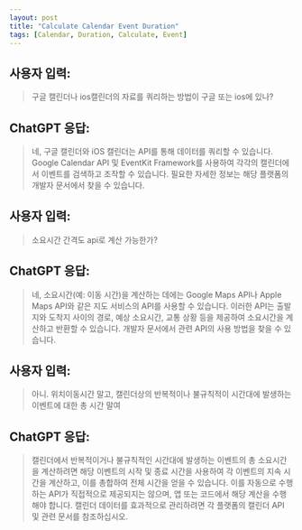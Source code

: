 ```yaml
---
layout: post
title: "Calculate Calendar Event Duration"
tags: [Calendar, Duration, Calculate, Event]
---
```


## 사용자 입력:
> 구글 캘린더나 ios캘린더의 자료를 쿼리하는 방법이 구글 또는 ios에 있나?

## ChatGPT 응답:
> 네, 구글 캘린더와 iOS 캘린더는 API를 통해 데이터를 쿼리할 수 있습니다. Google Calendar API 및 EventKit Framework를 사용하여 각각의 캘린더에서 이벤트를 검색하고 조작할 수 있습니다. 필요한 자세한 정보는 해당 플랫폼의 개발자 문서에서 찾을 수 있습니다.

## 사용자 입력:
> 소요시간 간격도 api로 계산 가능한가?

## ChatGPT 응답:
> 네, 소요시간(예: 이동 시간)을 계산하는 데에는 Google Maps API나 Apple Maps API와 같은 지도 서비스의 API를 사용할 수 있습니다. 이러한 API는 출발지와 도착지 사이의 경로, 예상 소요시간, 교통 상황 등을 제공하여 소요시간을 계산하고 반환할 수 있습니다. 개발자 문서에서 관련 API의 사용 방법을 찾을 수 있습니다.

## 사용자 입력:
> 아니. 위치이동시간 말고, 캘린더상의 반복적이나 불규칙적이 시간대에 발생하는 이벤트에 대한 총 시간 말여

## ChatGPT 응답:
> 캘린더에서 반복적이거나 불규칙적인 시간대에 발생하는 이벤트의 총 소요시간을 계산하려면 해당 이벤트의 시작 및 종료 시간을 사용하여 각 이벤트의 지속 시간을 계산하고, 이를 총합하여 전체 시간을 얻을 수 있습니다. 이를 자동으로 수행하는 API가 직접적으로 제공되지는 않으며, 앱 또는 코드에서 해당 계산을 수행해야 합니다. 캘린더 데이터를 효과적으로 관리하려면 각 플랫폼의 캘린더 API 및 관련 문서를 참조하십시오.

